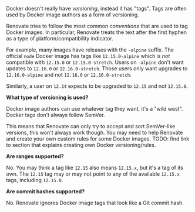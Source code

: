 Docker doesn't really have _versioning_, instead it has "tags".
Tags are often used by Docker image authors as a form of versioning.

Renovate tries to follow the most common _conventions_ that are used to tag Docker images.
In particular, Renovate treats the text after the first hyphen as a type of platform/compatibility indicator.

For example, many images have releases with the `-alpine` suffix.
The official `node` Docker image has tags like `12.15.0-alpine` which is _not_ compatible with `12.15.0` or `12.15.0-stretch`.
Users on `-alpine` don't want updates to `12.16.0` or `12.16.0-stretch`.
Those users only want upgrades to `12.16.0-alpine` and not `12.16.0` or `12.16.0-stretch`.

Similarly, a user on `12.14` expects to be upgraded to `12.15` and not `12.15.0`.

**What type of versioning is used?**

Docker image authors can use whatever tag they want, it's a "wild west".
Docker tags don't always follow SemVer.

This means that Renovate can only try to accept and sort SemVer-like versions, this won't always work though.
You may need to help Renovate and create your own custom rules for some Docker images.
TODO: find link to section that explains creating own Docker versioning/rules.

**Are ranges supported?**

No.
You may think a tag like `12.15` also means `12.15.x`, but it's a tag of its own.
The `12.15` tag may or may not point to any of the available `12.15.x` tags, including `12.15.0`.

**Are commit hashes supported?**

No.
Renovate ignores Docker image tags that look like a Git commit hash.

